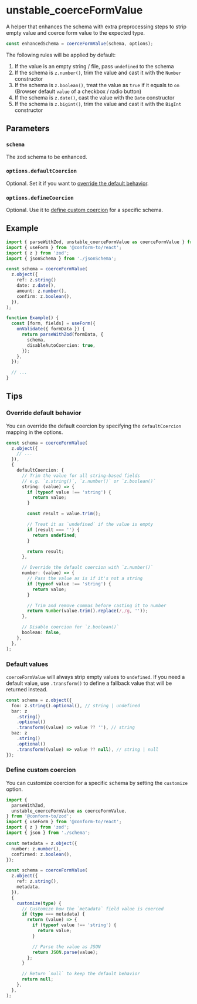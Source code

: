 # unstable_coerceFormValue

A helper that enhances the schema with extra preprocessing steps to strip empty value and coerce form value to the expected type.

```ts
const enhancedSchema = coerceFormValue(schema, options);
```

The following rules will be applied by default:

1. If the value is an empty string / file, pass `undefined` to the schema
2. If the schema is `z.number()`, trim the value and cast it with the `Number` constructor
3. If the schema is `z.boolean()`, treat the value as `true` if it equals to `on` (Browser default `value` of a checkbox / radio button)
4. If the schema is `z.date()`, cast the value with the `Date` constructor
5. If the schema is `z.bigint()`, trim the value and cast it with the `BigInt` constructor

## Parameters

### `schema`

The zod schema to be enhanced.

### `options.defaultCoercion`

Optional. Set it if you want to [override the default behavior](#override-default-behavior).

### `options.defineCoercion`

Optional. Use it to [define custom coercion](#define-custom-coercion) for a specific schema.

## Example

```ts
import { parseWithZod, unstable_coerceFormValue as coerceFormValue } from '@conform-to/zod'; // Or, if you use zod/v4 or zod/v4-mini, import `@conform-to/zod/v4`.
import { useForm } from '@conform-to/react';
import { z } from 'zod';
import { jsonSchema } from './jsonSchema';

const schema = coerceFormValue(
  z.object({
    ref: z.string()
    date: z.date(),
    amount: z.number(),
    confirm: z.boolean(),
  }),
);

function Example() {
  const [form, fields] = useForm({
    onValidate({ formData }) {
      return parseWithZod(formData, {
        schema,
        disableAutoCoercion: true,
      });
    },
  });

  // ...
}
```

## Tips

### Override default behavior

You can override the default coercion by specifying the `defaultCoercion` mapping in the options.

```ts
const schema = coerceFormValue(
  z.object({
    // ...
  }),
  {
    defaultCoercion: {
      // Trim the value for all string-based fields
      // e.g. `z.string()`, `z.number()` or `z.boolean()`
      string: (value) => {
        if (typeof value !== 'string') {
          return value;
        }

        const result = value.trim();

        // Treat it as `undefined` if the value is empty
        if (result === '') {
          return undefined;
        }

        return result;
      },

      // Override the default coercion with `z.number()`
      number: (value) => {
        // Pass the value as is if it's not a string
        if (typeof value !== 'string') {
          return value;
        }

        // Trim and remove commas before casting it to number
        return Number(value.trim().replace(/,/g, ''));
      },

      // Disable coercion for `z.boolean()`
      boolean: false,
    },
  },
);
```

### Default values

`coerceFormValue` will always strip empty values to `undefined`. If you need a default value, use `.transform()` to define a fallback value that will be returned instead.

```ts
const schema = z.object({
  foo: z.string().optional(), // string | undefined
  bar: z
    .string()
    .optional()
    .transform((value) => value ?? ''), // string
  baz: z
    .string()
    .optional()
    .transform((value) => value ?? null), // string | null
});
```

### Define custom coercion

You can customize coercion for a specific schema by setting the `customize` option.

```ts
import {
  parseWithZod,
  unstable_coerceFormValue as coerceFormValue,
} from '@conform-to/zod';
import { useForm } from '@conform-to/react';
import { z } from 'zod';
import { json } from './schema';

const metadata = z.object({
  number: z.number(),
  confirmed: z.boolean(),
});

const schema = coerceFormValue(
  z.object({
    ref: z.string(),
    metadata,
  }),
  {
    customize(type) {
      // Customize how the `metadata` field value is coerced
      if (type === metadata) {
        return (value) => {
          if (typeof value !== 'string') {
            return value;
          }

          // Parse the value as JSON
          return JSON.parse(value);
        };
      }

      // Return `null` to keep the default behavior
      return null;
    },
  },
);
```
